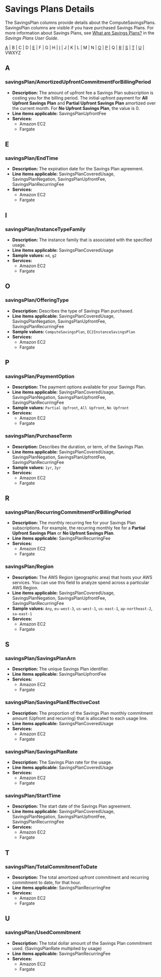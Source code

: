 # Savings Plans Details<a name="savingsplans-columns"></a>

The SavingsPlan columns provide details about the ComputeSavingsPlans\. SavingsPlan columns are visible if you have purchased Savings Plans\. For more information about Savings Plans, see [What are Savings Plans?](https://docs.aws.amazon.com/savingsplans/latest/userguide/what-is-savings-plans.html) in the *Savings Plans User Guide*\.

 [A](#sp-A) \| B \| C \| D \| [E](#sp-E) \| F \| G \| H \| [I](#sp-I) \| J \| K \| L \| M \| N \| [O](#sp-O) \| [P](#sp-P) \| Q \| [R](#sp-R) \| [S](#sp-S) \| [T](#sp-T) \| [U](#sp-U) \| VWXYZ 

## A<a name="savingsplans-details-A"></a>

### savingsPlan/AmortizedUpfrontCommitmentForBillingPeriod<a name="savingsplans-details-A-AmortizedUpfrontCommitmentForBillingPeriod"></a>
+ **Description:** The amount of upfront fee a Savings Plan subscription is costing you for the billing period\. The initial upfront payment for **All Upfront Savings Plan** and **Partial Upfront Savings Plan** amortized over the current month\. For **No Upfront Savings Plan**, the value is 0\.
+ **Line items applicable:** SavingsPlanUpfrontFee
+ **Services:**
  + Amazon EC2
  + Fargate

## E<a name="savingsplans-details-E"></a>

### savingsPlan/EndTime<a name="savingsplans-details-E-EndTime"></a>
+ **Description:** The expiration date for the Savings Plan agreement\.
+ **Line items applicable:** SavingsPlanCoveredUsage, SavingsPlanNegation, SavingsPlanUpfrontFee, SavingsPlanRecurringFee
+ **Services:**
  + Amazon EC2
  + Fargate

## I<a name="savingsplans-details-I"></a>

### savingsPlan/InstanceTypeFamily<a name="savingsplans-details-I-InstanceTypeFamily"></a>
+ **Description:** The instance family that is associated with the specified usage\.
+ **Line items applicable:** SavingsPlanCoveredUsage
+ **Sample values:** `m4`, `g2`
+ **Services:**
  + Amazon EC2
  + Fargate

## O<a name="savingsplans-details-O"></a>

### savingsPlan/OfferingType<a name="savingsplans-details-O-OfferingType"></a>
+ **Description:** Describes the type of Savings Plan purchased\.
+ **Line items applicable:** SavingsPlanCoveredUsage, SavingsPlanNegation, SavingsPlanUpfrontFee, SavingsPlanRecurringFee
+ **Sample values:** `ComputeSavingsPlan`, `EC2InstanceSavingsPlan`
+ **Services:**
  + Amazon EC2
  + Fargate

## P<a name="savingsplans-details-P"></a>

### savingsPlan/PaymentOption<a name="savingsplans-details-P-PaymentOption"></a>
+ **Description:** The payment options available for your Savings Plan\.
+ **Line items applicable:** SavingsPlanCoveredUsage, SavingsPlanNegation, SavingsPlanUpfrontFee, SavingsPlanRecurringFee
+ **Sample values:** `Partial Upfront`, `All Upfront`, `No Upfront`
+ **Services:**
  + Amazon EC2
  + Fargate

### savingsPlan/PurchaseTerm<a name="savingsplans-details-P-PurchaseTerm"></a>
+ **Description:** Describes the duration, or term, of the Savings Plan\.
+ **Line items applicable:** SavingsPlanCoveredUsage, SavingsPlanNegation, SavingsPlanUpfrontFee, SavingsPlanRecurringFee
+ **Sample values:** `1yr`, `3yr`
+ **Services:**
  + Amazon EC2
  + Fargate

## R<a name="savingsplans-details-R"></a>

### savingsPlan/RecurringCommitmentForBillingPeriod<a name="savingsplans-details-R-RecurringCommitmentForBillingPeriod"></a>
+ **Description:** The monthly recurring fee for your Savings Plan subscriptions\. For example, the recurring monthly fee for a **Partial Upfront Savings Plan** or **No Upfront Savings Plan**\.
+ **Line items applicable:** SavingsPlanRecurringFee
+ **Services:**
  + Amazon EC2
  + Fargate

### savingsPlan/Region<a name="savingsplans-details-R-Region"></a>
+ **Description:** The AWS Region \(geographic area\) that hosts your AWS services\. You can use this field to analyze spend across a particular AWS Region\.
+ **Line items applicable:** SavingsPlanCoveredUsage, SavingsPlanNegation, SavingsPlanUpfrontFee, SavingsPlanRecurringFee
+ **Sample values:** `Any`, `eu-west-3`, `us-west-1`, `us-east-1`, `ap-northeast-2`, `sa-east-1`
+ **Services:**
  + Amazon EC2
  + Fargate

## S<a name="savingsplans-details-S"></a>

### savingsPlan/SavingsPlanArn<a name="savingsplans-details-S-SavingsPlanARN"></a>
+ **Description:** The unique Savings Plan identifier\.
+ **Line items applicable:** SavingsPlanUpfrontFee
+ **Services:**
  + Amazon EC2
  + Fargate

### savingsPlan/SavingsPlanEffectiveCost<a name="reservation-details-S-SavingsPlanEffectiveCost"></a>
+ **Description:** The proportion of the Savings Plan monthly commitment amount \(Upfront and recurring\) that is allocated to each usage line\.
+ **Line items applicable:** SavingsPlanCoveredUsage
+ **Services:**
  + Amazon EC2
  + Fargate

### savingsPlan/SavingsPlanRate<a name="savingsplans-details-S-SavingsPlanRate"></a>
+ **Description:** The Savings Plan rate for the usage\.
+ **Line items applicable:** SavingsPlanCoveredUsage
+ **Services:**
  + Amazon EC2
  + Fargate

### savingsPlan/StartTime<a name="savingsplans-details-S-StartTime"></a>
+ **Description:** The start date of the Savings Plan agreement\.
+ **Line items applicable:** SavingsPlanCoveredUsage, SavingsPlanNegation, SavingsPlanUpfrontFee, SavingsPlanRecurringFee
+ **Services:**
  + Amazon EC2
  + Fargate

## T<a name="savingsplans-details-T"></a>

### savingsPlan/TotalCommitmentToDate<a name="savingsplans-details-T-TotalCommitmenToDate"></a>
+ **Description:** The total amortized upfront commitment and recurring commitment to date, for that hour\.
+ **Line items applicable:** SavingsPlanRecurringFee
+ **Services:**
  + Amazon EC2
  + Fargate

## U<a name="savingsplans-details-U"></a>

### savingsPlan/UsedCommitment<a name="savingsplans-details-U-UsedCommitment"></a>
+ **Description:** The total dollar amount of the Savings Plan commitment used\. \(SavingsPlanRate multiplied by usage\)
+ **Line items applicable:** SavingsPlanRecurringFee
+ **Services:**
  + Amazon EC2
  + Fargate
